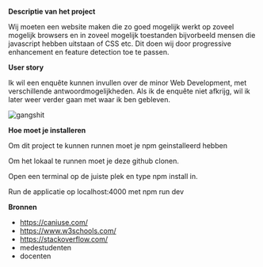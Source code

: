 **Descriptie van het project**

Wij moeten een website maken die zo goed mogelijk werkt op zoveel mogelijk browsers en in zoveel mogelijk toestanden bijvorbeeld mensen die javascript hebben uitstaan of CSS etc. Dit doen wij door progressive enhancement en feature detection toe te passen. 

**User story**

Ik wil een enquête kunnen invullen over de minor Web Development, met verschillende antwoordmogelijkheden. Als ik de enquête niet afkrijg, wil ik later weer verder gaan met waar ik ben gebleven.

![gangshit](https://user-images.githubusercontent.com/43068118/162185241-2ce48dc8-2852-4120-9b83-d0abe40b2832.png)


**Hoe moet je installeren**

Om dit project te kunnen runnen moet je npm geinstalleerd hebben

Om het lokaal te runnen moet je deze github clonen.

Open een terminal op de juiste plek en type npm install in.

Run de applicatie op localhost:4000 met npm run dev

**Bronnen**
- https://caniuse.com/
- https://www.w3schools.com/
- https://stackoverflow.com/
- medestudenten
- docenten
